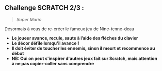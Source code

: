 ## Challenge SCRATCH 2/3 :

> _Super Mario_

Désormais à vous de re-créer le fameux jeu de Nine-tenne-deau

- **Le joueur avance, recule, saute à l’aide des flèches du clavier**
- **Le décor défile lorsqu'il avance !**
- **Il doit éviter de toucher les ennemis, sinon il meurt et recommence au début**
- **NB: Oui on peut s'inspirer d'autres jeux fait sur Scratch, mais attention à ne pas copier-coller sans comprendre**
